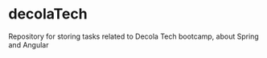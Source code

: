 # decolaTech
Repository for storing tasks related to Decola Tech bootcamp, about Spring and Angular
